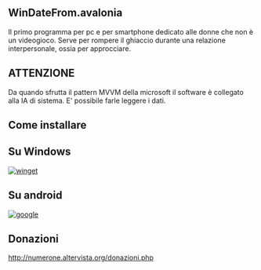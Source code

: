 ## WinDateFrom.avalonia
Il primo programma per pc e per smartphone dedicato alle donne che non è un videogioco.
Serve per rompere il ghiaccio durante una relazione interpersonale, ossia per approcciare.

## ATTENZIONE

Da quando sfrutta il pattern MVVM della microsoft il software è collegato alla IA di sistema.
E' possibile farle leggere i dati.

## Come installare

## Su Windows

[![winget](https://user-images.githubusercontent.com/49786146/159123313-3bdafdd3-5130-4b0d-9003-40618390943a.png)](https://marticliment.com/wingetui/share?pid=GiulioSorrentino.WinDateFrom&pname=WinDateFrom&psource=Winget:%20winget)

## Su android


[![google](https://play.google.com/intl/it_it/badges/static/images/badges/en_badge_web_generic.png)](https://play.google.com/store/apps/details?id=org.numerone.altervista.windatefrom)


## Donazioni

http://numerone.altervista.org/donazioni.php
